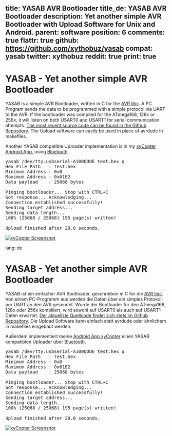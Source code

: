 title: YASAB AVR Bootloader
title_de: YASAB AVR Bootloader
description: Yet another simple AVR Bootloader with Upload Software for Unix and Android.
parent: software
position: 6
comments: true
flattr: true
github: https://github.com/xythobuz/yasab
compat: yasab
twitter: xythobuz
reddit: true
print: true
---

# YASAB - Yet another simple AVR Bootloader

YASAB is a simple AVR Bootloader, written in C for the [AVR libc][1]. A PC Program sends the data to be programmed with a simple protocol via UART to the AVR. If the bootloader was compiled for the ATmega168, 128x or 256x, it will listen on both USART0 and USART1 for serial communication attempts. [The most recent source code can be found in the Github Repository][2]. The Upload software can easily be used in place of avrdude in makefiles.

Another YASAB compatible Uploader implementation is in my [xyCopter Android App][3], using [Bluetooth][4].

<pre>
yasab /dev/tty.usbserial-A100QOUE test.hex q
Hex File Path   : test.hex
Minimum Address : 0x0
Maximum Address : 0x61E2
Data payload    : 25068 bytes

Pinging bootloader... Stop with CTRL+C
Got response... Acknowledging...
Connection established successfully!
Sending target address...
Sending data length...
100% (25068 / 25068) 195 page(s) written!

Upload finished after 28.0 seconds.
</pre>

[![xyCopter Screenshot][5]][6]

 [1]: http://www.nongnu.org/avr-libc/
 [2]: https://github.com/xythobuz/yasab
 [3]: https://github.com/xythobuz/xyControl/tree/master/tools/xyCopter
 [4]: bluetooth.html
 [5]: img/xyCopterFirmware_small.png
 [6]: img/xyCopterFirmware.png

lang: de

# YASAB - Yet another simple AVR Bootloader

YASAB ist ein einfacher AVR Bootloader, geschrieben in C für die [AVR libc][1]. Von einem PC-Programm aus werden die Daten über ein simples Protokoll per UART an den AVR gesendet. Wurde der Bootloader für den ATmega168, 128x oder 256x kompiliert, wird sowohl auf USART0 als auch auf USART1 Daten erwartet. [Der aktuellste Quellcode findet sich stets im Github Repository][2]. Die Upload Software kann einfach statt avrdude oder ähnlichem in makefiles eingebaut werden.

Außerdem implementiert meine [Android App xyCopter][3] einen YASAB kompatiblen Uploader über [Bluetooth][4].

<pre>
yasab /dev/tty.usbserial-A100QOUE test.hex q
Hex File Path   : test.hex
Minimum Address : 0x0
Maximum Address : 0x61E2
Data payload    : 25068 bytes

Pinging bootloader... Stop with CTRL+C
Got response... Acknowledging...
Connection established successfully!
Sending target address...
Sending data length...
100% (25068 / 25068) 195 page(s) written!

Upload finished after 28.0 seconds.
</pre>

[![xyCopter Screenshot][5]][6]

 [1]: http://www.nongnu.org/avr-libc/
 [2]: https://github.com/xythobuz/yasab
 [3]: https://github.com/xythobuz/xyControl/tree/master/tools/xyCopter
 [4]: bluetooth.html
 [5]: img/xyCopterFirmware_small.png
 [6]: img/xyCopterFirmware.png



